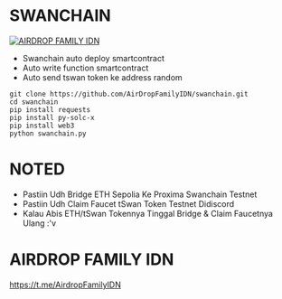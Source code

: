 # SWANCHAIN
[![AIRDROP FAMILY IDN](https://github.com/AirDropFamilyIDN/swanchain/blob/main/swanchain.png)](https://github.com/AirDropFamilyIDN/swanchain/blob/main/swanchain.png)
- Swanchain auto deploy smartcontract
- Auto write function smartcontract
- Auto send tswan token ke address random
```
git clone https://github.com/AirDropFamilyIDN/swanchain.git
cd swanchain
pip install requests
pip install py-solc-x
pip install web3
python swanchain.py
```
# NOTED
- Pastiin Udh Bridge ETH Sepolia Ke Proxima Swanchain Testnet
- Pastiin Udh Claim Faucet tSwan Token Testnet Didiscord
- Kalau Abis ETH/tSwan Tokennya Tinggal Bridge & Claim Faucetnya Ulang :'v

# AIRDROP FAMILY IDN
https://t.me/AirdropFamilyIDN
